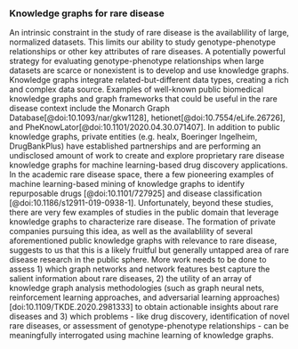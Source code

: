 ### Knowledge graphs for rare disease

An intrinsic constraint in the study of rare disease is the availablility of large, normalized datasets. 
This limits our ability to study genotype-phenotype relationships or other key attributes of rare diseases. 
A potentially powerful strategy for evaluating genotype-phenotype relationships when large datasets are scarce or nonexistent is to develop and use knowledge graphs.
Knowledge graphs integrate related-but-different data types, creating a rich and complex data source. 
Examples of well-known public biomedical knowledge graphs and graph frameworks that could be useful in the rare disease context include the Monarch Graph Database[@doi:10.1093/nar/gkw1128], hetionet[@doi:10.7554/eLife.26726], and PheKnowLator[@doi:10.1101/2020.04.30.071407]. 
In addition to public knowledge graphs, private entities (e.g. healx, Boeringer Ingelheim, DrugBankPlus) have established partnerships and are performing an undisclosed amount of work to create and explore proprietary rare disease knowledge graphs for machine learning-based drug discovery applications.  
In the academic rare disease space, there a few pioneering examples of machine learning-based mining of knowledge graphs to identify repurposable drugs [@doi:10.1101/727925] and disease classification [@doi:10.1186/s12911-019-0938-1].
Unfortunately, beyond these studies, there are very few examples of studies in the public domain that leverage knowledge graphs to characterize rare disease. 
The formation of private companies pursuing this idea, as well as the availablility of several aforementioned public knowledge graphs with relevance to rare disease, suggests to us that this is a likely fruitful but generally untapped area of rare disease research in the public sphere. 
More work needs to be done to assess 1) which graph networks and network features best capture the salient information about rare diseases, 2) the utility of an array of knowledge graph analysis methodologies (such as graph neural nets, reinforcement learning approaches, and adversarial learning approaches)[doi:10.1109/TKDE.2020.2981333] to obtain actionable insights about rare diseases and 3) which problems - like drug discovery, identification of novel rare diseases, or assessment of genotype-phenotype relationships - can be meaningfully interrogated using machine learning of knowledge graphs. 
